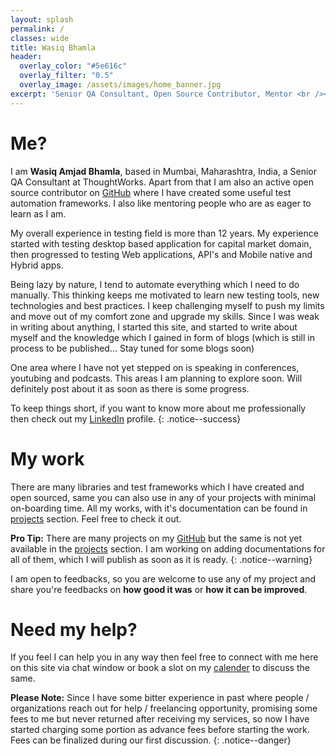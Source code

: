 ```yaml
---
layout: splash
permalink: /
classes: wide
title: Wasiq Bhamla
header:
  overlay_color: "#5e616c"
  overlay_filter: "0.5"
  overlay_image: /assets/images/home_banner.jpg
excerpt: 'Senior QA Consultant, Open Source Contributor, Mentor <br /><small><i class="fas fa-map-marker-alt" aria-hidden="true"></i> Mumbai, India</small><br /><br /><br /> {::nomarkdown}<iframe src="https://ghbtns.com/github-btn.html?user=wasiqb&type=follow&count=true&size=large" frameborder="0" scrolling="0" width="220px" height="30px"></iframe> <a href="https://twitter.com/wasiqbhamla?ref_src=twsrc%5Etfw" class="twitter-follow-button" data-size="large" data-show-screen-name="false" data-show-count="true">Follow @wasiqbhamla</a><script async src="https://platform.twitter.com/widgets.js" charset="utf-8"></script>{:/nomarkdown}'
---
```


# Me?

I am **Wasiq Amjad Bhamla**, based in Mumbai, Maharashtra, India, a Senior QA Consultant at ThoughtWorks. Apart from that I am also an active open source contributor on [GitHub][github] where I have created some useful test automation frameworks. I also like mentoring people who are as eager to learn as I am.

My overall experience in testing field is more than 12 years. My experience started with testing desktop based application for capital market domain, then progressed to testing Web applications, API's and Mobile native and Hybrid apps.

Being lazy by nature, I tend to automate everything which I need to do manually. This thinking keeps me motivated to learn new testing tools, new technologies and best practices. I keep challenging myself to push my limits and move out of my comfort zone and upgrade my skills. Since I was weak in writing about anything, I started this site, and started to write about myself and the knowledge which I gained in form of blogs (which is still in process to be published... Stay tuned for some blogs soon)

One area where I have not yet stepped on is speaking in conferences, youtubing and podcasts. This areas I am planning to explore soon. Will definitely post about it as soon as there is some progress.

To keep things short, if you want to know more about me professionally then check out my [LinkedIn][linkedin] profile.
{: .notice--success}

# My work

There are many libraries and test frameworks which I have created and open sourced, same you can also use in any of your projects with minimal on-boarding time. All my works, with it's documentation can be found in [projects][project] section. Feel free to check it out.

**Pro Tip:** There are many projects on my [GitHub][github] but the same is not yet available in the [projects][project] section. I am working on adding documentations for all of them, which I will publish as soon as it is ready.
{: .notice--warning}

I am open to feedbacks, so you are welcome to use any of my project and share you're feedbacks on **how good it was** or **how it can be improved**.

# Need my help?

If you feel I can help you in any way then feel free to connect with me here on this site via chat window or book a slot on my [calender][services] to discuss the same.

**Please Note:** Since I have some bitter experience in past where people / organizations reach out for help / freelancing opportunity, promising some fees to me but never returned after receiving my services, so now I have started charging some portion as advance fees before starting the work. Fees can be finalized during our first discussion.
{: .notice--danger}

[github]: https://github.com/WasiqB
[linkedin]: https://www.linkedin.com/in/wasiqbhamla
[so]: https://stackoverflow.com/users/5320558/wasiq-bhamla
[project]: /projects/
[services]: /services/
[blog]: /blogs/

